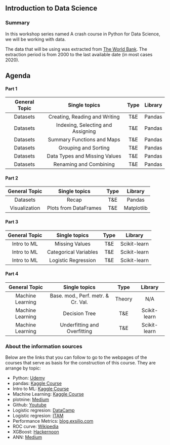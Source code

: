 ## Introduction to Data Science


### Summary

In this workshop series named A crash course in Python for Data Science, we will be working with data.

The data that will be using was extracted from [The World Bank](https://databank.worldbank.org/source/world-development-indicators). The extraction period is from 2000 to the last available date (in most cases 2020). 


## Agenda

#### Part 1

| General Topic | Single topics  | Type | Library  |
| :-----: | :-: | :-: | :-: |
| Datasets | Creating, Reading and Writing | T&E | Pandas |
| Datasets | Indexing, Selecting and Assigning | T&E | Pandas |
| Datasets | Summary Functions and Maps | T&E | Pandas |
| Datasets | Grouping and Sorting | T&E | Pandas |
| Datasets | Data Types and Missing Values | T&E | Pandas |
| Datasets | Renaming and Combining | T&E | Pandas |

#### Part 2

| General Topic | Single topics  | Type | Library  |
| :-----: | :-: | :-: | :-: |
| Datasets | Recap | T&E | Pandas |
| Visualization | Plots from DataFrames | T&E | Matplotlib |


#### Part 3

| General Topic | Single topics  | Type | Library  |
| :-----: | :-: | :-: | :-: |
| Intro to ML | Missing Values | T&E | Scikit-learn |
| Intro to ML | Categorical Variables | T&E | Scikit-learn |
| Intro to ML | Logistic Regression | T&E | Scikit-learn |




#### Part 4

| General Topic | Single topics  | Type | Library  |
| :-----: | :-: | :-: | :-: |
| Machine Learning | Base. mod., Perf. metr. & Cr. Val. | Theory | N/A |
| Machine Learning | Decision Tree | T&E | Scikit-learn |
| Machine Learning | Underfitting and Overfitting | T&E | Scikit-learn |




### About the information sources

Below are the links that you can follow to go to the webpages of the courses that serve as basis for the construction of this course. They are arrange by topic:

+ Python: [Udemy](https://www.udemy.com/complete-python-bootcamp/?couponCode=COMPLETE_GITHUB)
+ pandas: [Kaggle Course](https://www.kaggle.com/learn/pandas)
+ Intro to ML: [Kaggle Course](https://www.kaggle.com/learn/intro-to-machine-learning)
+ Machine Learning: [Kaggle Course](https://www.kaggle.com/learn/intermediate-machine-learning)
+ plotnine: [Medium](https://towardsdatascience.com/how-to-use-ggplot2-in-python-74ab8adec129)
+ Github: [Youtube](https://www.youtube.com/results?search_query=what+is+github)
+ Logistic regresion: [DataCamp](https://www.datacamp.com/community/tutorials/understanding-logistic-regression-python)
+ Logistic regresion: [ITAM](https://docs.google.com/viewer?a=v&pid=sites&srcid=ZGVmYXVsdGRvbWFpbnxpdGFtbWFjcm9lY29ub21ldHJpYXxneDpiMjY5ZGZlZWYyM2M2MDE)
+ Performance Metrics: [blog.exsilio.com](https://blog.exsilio.com/all/accuracy-precision-recall-f1-score-interpretation-of-performance-measures/)
+ ROC curve: [Wikipedia](https://en.wikipedia.org/wiki/Receiver_operating_characteristic)
+ XGBoost: [Hackernoon](https://hackernoon.com/want-a-complete-guide-for-xgboost-model-in-python-using-scikit-learn-sc11f31bq)
+ ANN: [Medium](https://medium.com/@sanchittanwar75/introduction-to-neural-networks-660f6909fba9)

